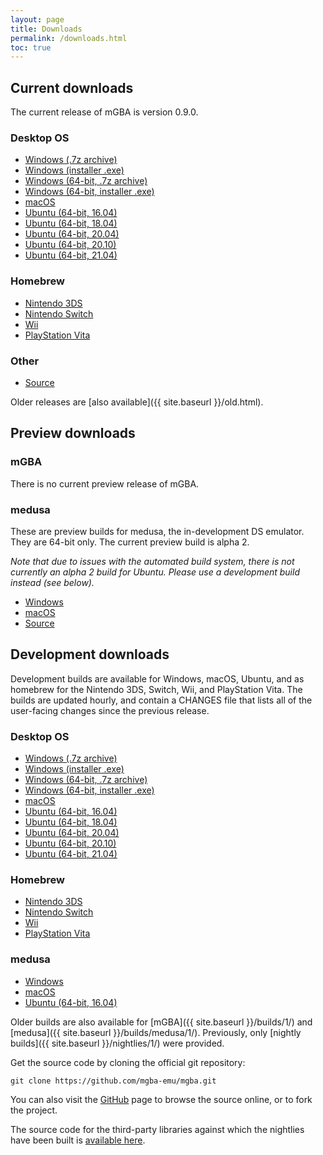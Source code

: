 ```yaml
---
layout: page
title: Downloads
permalink: /downloads.html
toc: true
---
```


Current downloads
-----------------

The current release of mGBA is version 0.9.0.

### Desktop OS
* [Windows (.7z archive)](https://github.com/mgba-emu/mgba/releases/download/0.9.0/mGBA-0.9.0-win32.7z)
* [Windows (installer .exe)](https://github.com/mgba-emu/mgba/releases/download/0.9.0/mGBA-0.9.0-win32-installer.exe)
* [Windows (64-bit, .7z archive)](https://github.com/mgba-emu/mgba/releases/download/0.9.0/mGBA-0.9.0-win64.7z)
* [Windows (64-bit, installer .exe)](https://github.com/mgba-emu/mgba/releases/download/0.9.0/mGBA-0.9.0-win64-installer.exe)
* [macOS](https://github.com/mgba-emu/mgba/releases/download/0.9.0/mGBA-0.9.0-osx.tar.xz)
* [Ubuntu (64-bit, 16.04)](https://github.com/mgba-emu/mgba/releases/download/0.9.0/mGBA-0.9.0-ubuntu64-xenial.tar.xz)
* [Ubuntu (64-bit, 18.04)](https://github.com/mgba-emu/mgba/releases/download/0.9.0/mGBA-0.9.0-ubuntu64-bionic.tar.xz)
* [Ubuntu (64-bit, 20.04)](https://github.com/mgba-emu/mgba/releases/download/0.9.0/mGBA-0.9.0-ubuntu64-focal.tar.xz)
* [Ubuntu (64-bit, 20.10)](https://github.com/mgba-emu/mgba/releases/download/0.9.0/mGBA-0.9.0-ubuntu64-groovy.tar.xz)
* [Ubuntu (64-bit, 21.04)](https://github.com/mgba-emu/mgba/releases/download/0.9.0/mGBA-0.9.0-ubuntu64-hirsute.tar.xz)

### Homebrew
* [Nintendo 3DS](https://github.com/mgba-emu/mgba/releases/download/0.9.0/mGBA-0.9.0-3ds.7z)
* [Nintendo Switch](https://github.com/mgba-emu/mgba/releases/download/0.9.0/mGBA-0.9.0-switch.7z)
* [Wii](https://github.com/mgba-emu/mgba/releases/download/0.9.0/mGBA-0.9.0-wii.7z)
* [PlayStation Vita](https://github.com/mgba-emu/mgba/releases/download/0.9.0/mGBA-0.9.0-vita.7z)

### Other
* [Source](https://github.com/mgba-emu/mgba/archive/0.9.0.tar.gz)

Older releases are [also available]({{ site.baseurl }}/old.html).

Preview downloads
-----------------

### mGBA

There is no current preview release of mGBA.

### medusa

These are preview builds for medusa, the in-development DS emulator. They are 64-bit only. The current preview build is alpha 2.

_Note that due to issues with the automated build system, there is not currently an alpha 2 build for Ubuntu.
Please use a development build instead (see below)._

* [Windows](https://github.com/mgba-emu/mgba/releases/download/medusa-a2/medusa-a2-win64.7z)
* [macOS](https://github.com/mgba-emu/mgba/releases/download/medusa-a2/medusa-a2-osx.tar.xz)
* [Source](https://github.com/mgba-emu/mgba/archive/medusa-a2.tar.gz)

Development downloads
---------------------

Development builds are available for Windows, macOS, Ubuntu, and as homebrew for the Nintendo 3DS, Switch, Wii, and PlayStation Vita.
The builds are updated hourly, and contain a CHANGES file that lists all of the user-facing changes since the previous release.

### Desktop OS
* [Windows (.7z archive)](https://s3.amazonaws.com/mgba/mGBA-build-latest-win32.7z)
* [Windows (installer .exe)](https://s3.amazonaws.com/mgba/mGBA-build-installer-latest-win32.exe)
* [Windows (64-bit, .7z archive)](https://s3.amazonaws.com/mgba/mGBA-build-latest-win64.7z)
* [Windows (64-bit, installer .exe)](https://s3.amazonaws.com/mgba/mGBA-build-installer-latest-win64.exe)
* [macOS](https://s3.amazonaws.com/mgba/mGBA-build-latest-osx.tar.xz)
* [Ubuntu (64-bit, 16.04)](https://s3.amazonaws.com/mgba/mGBA-build-latest-ubuntu64-xenial.tar.xz)
* [Ubuntu (64-bit, 18.04)](https://s3.amazonaws.com/mgba/mGBA-build-latest-ubuntu64-bionic.tar.xz)
* [Ubuntu (64-bit, 20.04)](https://s3.amazonaws.com/mgba/mGBA-build-latest-ubuntu64-focal.tar.xz)
* [Ubuntu (64-bit, 20.10)](https://s3.amazonaws.com/mgba/mGBA-build-latest-ubuntu64-groovy.tar.xz)
* [Ubuntu (64-bit, 21.04)](https://s3.amazonaws.com/mgba/mGBA-build-latest-ubuntu64-hirsute.tar.xz)

### Homebrew
* [Nintendo 3DS](https://s3.amazonaws.com/mgba/mGBA-build-latest-3ds.7z)
* [Nintendo Switch](https://s3.amazonaws.com/mgba/mGBA-build-latest-switch.7z)
* [Wii](https://s3.amazonaws.com/mgba/mGBA-build-latest-wii.7z)
* [PlayStation Vita](https://s3.amazonaws.com/mgba/mGBA-build-latest-vita.7z)

### medusa
* [Windows](https://s3.amazonaws.com/mgba/medusa-build-latest-win64.7z)
* [macOS](https://s3.amazonaws.com/mgba/medusa-build-latest-osx.tar.xz)
* [Ubuntu (64-bit, 16.04)](https://s3.amazonaws.com/mgba/medusa-build-latest-ubuntu64-xenial.tar.xz)

Older builds are also available for [mGBA]({{ site.baseurl }}/builds/1/) and [medusa]({{ site.baseurl }}/builds/medusa/1/).
Previously, only [nightly builds]({{ site.baseurl }}/nightlies/1/) were provided.

Get the source code by cloning the official git repository:

    git clone https://github.com/mgba-emu/mgba.git

You can also visit the [GitHub](https://github.com/mgba-emu/mgba/) page to browse the source online, or to fork the project.

The source code for the third-party libraries against which the nightlies have been built is [available here](https://github.com/mgba-emu/dependencies).
